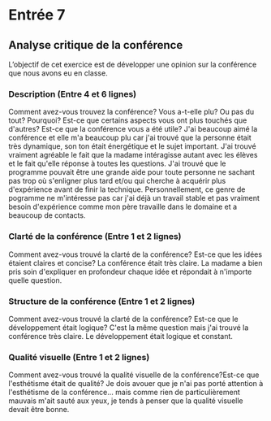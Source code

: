# Entrée 7
## Analyse critique de la conférence

L’objectif de cet exercice est de développer une opinion sur la conférence que nous avons eu en classe. 

### Description (Entre 4 et 6 lignes)
Comment avez-vous trouvez la conférence? Vous a-t-elle plu? Ou pas du tout? Pourquoi? Est-ce que certains aspects vous ont plus touchés que d'autres? Est-ce que la conférence vous a été utile?
J'ai beaucoup aimé la conférence et elle m'a beaucoup plu car j'ai trouvé que la personne était très dynamique, son ton était énergétique et le sujet important. J'ai trouvé vraiment agréable le fait que la madame intéragisse autant avec les élèves et le fait qu'elle réponse à toutes les questions. J'ai trouvé que le programme pouvait être une grande aide pour toute personne ne sachant pas trop où s'enligner plus tard et/ou qui cherche à acquérir plus d'expérience avant de finir la technique. Personnellement, ce genre de pogramme ne m'intéresse pas car j'ai déjà un travail stable et pas vraiment besoin d'expérience comme mon père travaille dans le domaine et a beaucoup de contacts.

### Clarté de la conférence (Entre 1 et 2 lignes)
Comment avez-vous trouvé la clarté de la conférence? Est-ce que les idées étaient claires et concise?
La conférence était très claire. La madame a bien pris soin d'expliquer en profondeur chaque idée et répondait à n'importe quelle question.

### Structure de la conférence (Entre 1 et 2 lignes)
Comment avez-vous trouvé la clarté de la conférence? Est-ce que le développement était logique?
C'est la même question mais j'ai trouvé la conférence très claire. Le développement était logique et constant.

### Qualité visuelle (Entre 1 et 2 lignes)
Comment avez-vous trouvé la qualité visuelle de la conférence?Est-ce que l'esthétisme était de qualité?
Je dois avouer que je n'ai pas porté attention à l'esthétisme de la conférence... mais comme rien de particulièrement mauvais m'ait sauté aux yeux, je tends à penser que la qualité visuelle devait être bonne.

